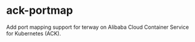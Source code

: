 # ack-portmap
Add port mapping support for terway on Alibaba Cloud Container Service for Kubernetes (ACK).
